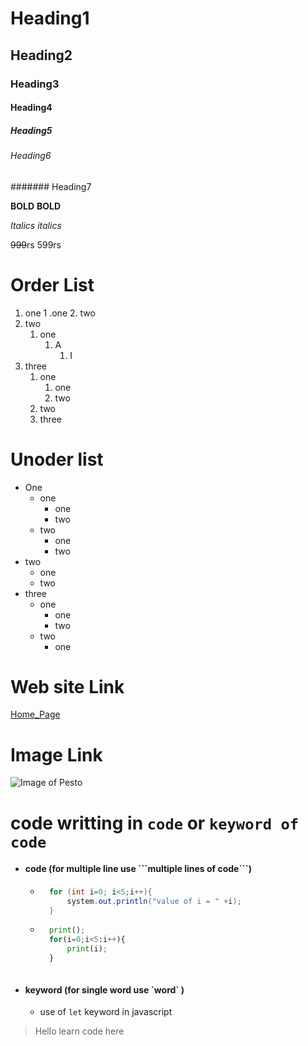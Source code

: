 # Heading1
## Heading2
### Heading3
#### Heading4
##### Heading5
###### Heading6
####### Heading7

**BOLD**
__BOLD__        

*Italics*
_italics_

~~999~~rs 599rs

# Order List

1. one
    1 .one
    2. two
2. two
    1. one
        1. A
            1. I
3. three
    1. one
        1. one
        2. two
    2. two
    3. three

# Unoder list

- One
    - one
        - one
        - two
    - two
        - one
        - two
- two
    - one
    - two 
- three
    - one
        - one
        - two
    - two
        - one    

# Web site Link
[Home_Page](https://www.google.com/webhp?hl=en&sa=X&ved=0ahUKEwjx4Jzkpbv_AhWhXWwGHfgSAjcQPAgI "Google")

# Image Link
![Image of Pesto](https://www.google.com/search?q=pesto+tech+image&rlz=1C1UEAD_enIN1057IN1057&sxsrf=APwXEdcZ1LaMnAZivsTgFpRz1EO8JMXw6w:1686489395732&source=lnms&tbm=isch&sa=X&ved=2ahUKEwjghubKprv_AhWJbmwGHccNCy8Q0pQJegQIAhAC&biw=1536&bih=714&dpr=1.25#imgrc=uhntaKvUGI7lKM "Pesto Image link")

# code writting in ```code``` or `keyword of code `
- #### code (for multiple line use \```multiple lines of code\```)
    - ``` java
        for (int i=0; i<5;i++){
            system.out.println("value of i = " +i);
        }
        ```
    - ``` python
        print();
        for(i=0;i<5:i++){
            print(i);
        }
    ```

- #### keyword (for single word use \`word\` )
    - use of `let` keyword in javascript

> Hello learn code here

